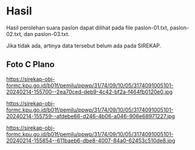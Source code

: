 # Hasil

Hasil perolehan suara paslon dapat dilihat pada file paslon-01.txt, paslon-02.txt, dan paslon-03.txt.

Jika tidak ada, artinya data tersebut belum ada pada SIREKAP.

## Foto C Plano

https://sirekap-obj-formc.kpu.go.id/b01f/pemilu/ppwp/31/74/09/10/05/3174091005101-20240214-155700--2ea70ced-deb9-4c42-bf2a-f464fb0120e0.jpg

https://sirekap-obj-formc.kpu.go.id/b01f/pemilu/ppwp/31/74/09/10/05/3174091005101-20240214-155759--afdebe66-d246-4b06-a046-906e68971227.jpg

https://sirekap-obj-formc.kpu.go.id/b01f/pemilu/ppwp/31/74/09/10/05/3174091005101-20240214-155854--611baeb6-dbe8-4007-84a0-62453c510de8.jpg
